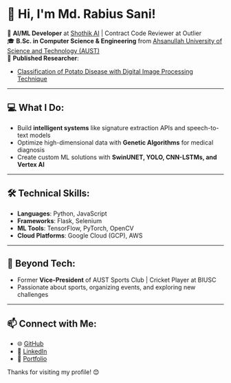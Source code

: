 # 👋 Hi, I'm Md. Rabius Sani!  

🚀 **AI/ML Developer** at [Shothik AI](https://shothikai.com) | Contract Code Reviewer at Outlier  
🎓 **B.Sc. in Computer Science & Engineering** from [Ahsanullah University of Science and Technology (AUST)](https://aust.edu)  
📜 **Published Researcher**:  
- [Classification of Potato Disease with Digital Image Processing Technique](https://doi.org/10.1109/CCWC57344.2023.10099162)  

---

## 💻 What I Do:  
- Build **intelligent systems** like signature extraction APIs and speech-to-text models  
- Optimize high-dimensional data with **Genetic Algorithms** for medical diagnosis  
- Create custom ML solutions with **SwinUNET, YOLO, CNN-LSTMs, and Vertex AI**  

---

## 🛠 Technical Skills:  
- **Languages**: Python, JavaScript  
- **Frameworks**: Flask, Selenium  
- **ML Tools**: TensorFlow, PyTorch, OpenCV  
- **Cloud Platforms**: Google Cloud (GCP), AWS  

---

## 🏏 Beyond Tech:  
- Former **Vice-President** of AUST Sports Club | Cricket Player at BIUSC  
- Passionate about sports, organizing events, and exploring new challenges  

---

## 📫 Connect with Me:  
- 🌐 [GitHub](https://github.com/rshridoy)  
- 💼 [LinkedIn](https://www.linkedin.com/in/md-rabius-sani/)  
- 📝 [Portfolio](https://34vffmaapxpkrsmd.vercel.app/)  

Thanks for visiting my profile! 😊
